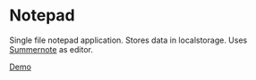 # Notepad
Single file notepad application. Stores data in localstorage. Uses [Summernote](https://github.com/summernote/summernote) as editor.

[Demo](https://reithose.github.io/notepad/notepad.html)
